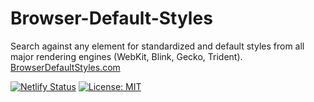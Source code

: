 # Browser-Default-Styles
Search against any element for standardized and default styles from all major rendering engines (WebKit, Blink, Gecko, Trident).
[BrowserDefaultStyles.com](https://browserdefaultstyles.com)

[![Netlify Status](https://api.netlify.com/api/v1/badges/fe5ff52d-0948-4860-9be3-5627f2314c42/deploy-status)](https://app.netlify.com/sites/browser-default-styles/deploys)
[![License: MIT](https://img.shields.io/badge/License-MIT-yellow.svg)](https://github.com/UncaughtTypeError/Browser-Default-Styles/blob/master/LICENSE)